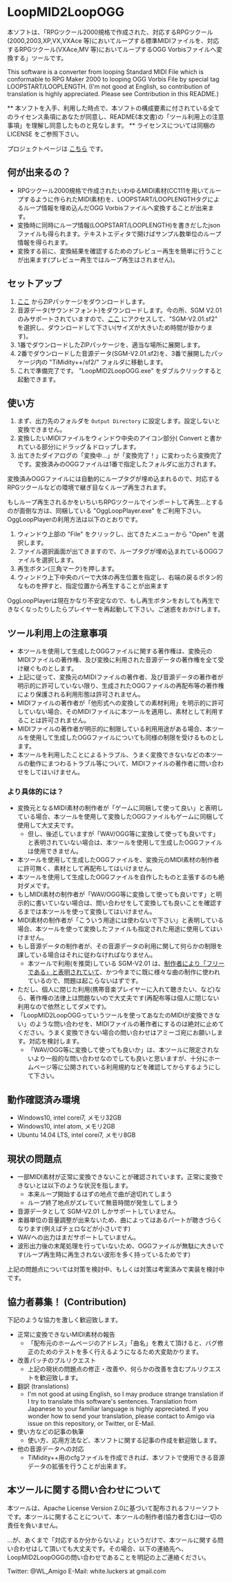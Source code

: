  LoopMID2LoopOGG
=================

本ソフトは、「RPGツクール2000規格で作成された、対応するRPGツクール(2000,2003,XP,VX,VXAce 等)においてループする標準MIDIファイルを、対応するRPGツクール(VXAce,MV 等)においてループするOGG Vorbisファイルへ変換する」ツールです。

This software is a converter from looping Standard MIDI File which is conformable to RPG Maker 2000 to looping OGG Vorbis File by special tag LOOPSTART/LOOPLENGTH. (I'm not good at English, so contribution of translation is highly appreciated. Please see Contribution in this README.)

** 本ソフトを入手、利用した時点で、本ソフトの構成要素に付されている全てのライセンス条項にあなたが同意し、README(本文書)の「ツール利用上の注意事項」を理解し同意したものと見なします。 ** ライセンスについては同梱の LICENSE をご参照下さい。

プロジェクトページは [こちら](https://wl-amigo.github.io/LoopMID2LoopOGG/) です。


## 何が出来るの？

* RPGツクール2000規格で作成されたいわゆるMIDI素材(CC111を用いてループするように作られたMIDI素材)を、LOOPSTART/LOOPLENGTHタグによるループ情報を埋め込んだOGG Vorbisファイルへ変換することが出来ます。
* 変換時に同時にループ情報(LOOPSTART/LOOPLENGTH)を書きだしたjsonファイルも得られます。テキストエディタで開けばサンプル数単位のループ情報を得られます。
* 変換する前に、変換結果を確認するためのプレビュー再生を簡単に行うことが出来ます(プレビュー再生ではループ再生はされません)。


## セットアップ

1. [ここ]() からZIPパッケージをダウンロードします。
2. 音源データ(サウンドフォント)をダウンロードします。今の所、SGM V2.01のみサポートされていますので、[ここ](https://sourceforge.net/projects/androidframe/files/soundfonts/) にアクセスして、"SGM-V2.01.sf2" を選択し、ダウンロードして下さい(サイズが大きいため時間が掛かります)。
3. 1番でダウンロードしたZIPパッケージを、適当な場所に展開します。
4. 2番でダウンロードした音源データ(SGM-V2.01.sf2)を、3番で展開したパッケージ内の "TiMidity++/sf2/" フォルダに移動します。
5. これで準備完了です。 "LoopMID2LoopOGG.exe" をダブルクリックすると起動できます。


## 使い方

1. まず、出力先のフォルダを `Output Directory` に設定します。設定しないと変換できません。
2. 変換したいMIDIファイルをウィンドウ中央のアイコン部分( Convert と書かれている部分)にドラッグ＆ドロップします。
3. 出てきたダイアログの「変換中…」が「変換完了！」に変わったら変換完了です。変換済みのOGGファイルは1番で指定したフォルダに出力されます。

変換済みOGGファイルには自動的にループタグが埋め込まれるので、対応するRPGツクールなどの環境で継ぎ目なくループ再生されます。

もしループ再生されるかをいちいちRPGツクールでインポートして再生…とするのが面倒な方は、同梱している "OggLoopPlayer.exe" をご利用下さい。OggLoopPlayerの利用方法は以下のとおりです。

1. ウィンドウ上部の "File" をクリックし、出てきたメニューから "Open" を選択します。
2. ファイル選択画面が出てきますので、ループタグが埋め込まれているOGGファイルを選択します。
3. 再生ボタン(三角マーク)を押します。
4. ウィンドウ上下中央のバーで大体の再生位置を指定し、右端の戻るボタン的なものを押すと、指定位置から再生することが出来ます

OggLoopPlayerは現在かなり不安定なので、もし再生ボタンをおしても再生できなくなったりしたらプレイヤーを再起動して下さい。ご迷惑をおかけします。


## ツール利用上の注意事項

* 本ツールを使用して生成したOGGファイルに関する著作権は、変換元のMIDIファイルの著作権、及び変換に利用された音源データの著作権を全て受け継ぐものとします。
* 上記に従って、変換元のMIDIファイルの著作者、及び音源データの著作者が明示的に許可していない限り、生成されたOGGファイルの再配布等の著作権により保護される利用形態は許可されません。
* MIDIファイルの著作者が「他形式への変換しての素材利用」を明示的に許可していない場合、そのMIDIファイルに本ツールを適用し、素材として利用することは許可されません。
* MIDIファイルの著作者が明示的に制限している利用用途がある場合、本ツールを使用して生成したOGGファイルについても同様の制限を受けるものとします。
* 本ツールを利用したことによるトラブル、うまく変換できないなどの本ツールの動作にまつわるトラブル等について、MIDIファイルの著作者に問い合わせをしてはいけません。


### より具体的には？

* 変換元となるMIDI素材の制作者が「ゲームに同梱して使って良い」と表明している場合、本ツールを使用して変換したOGGファイルもゲームに同梱して使用して大丈夫です。
    * 但し、後述していますが「WAV/OGG等に変換して使っても良いです」と表明されていない場合は、本ツールを使用して生成したOGGファイルは使用できません。
* 本ツールを使用して生成したOGGファイルを、変換元のMIDI素材の制作者に許可無く、素材として再配布してはいけません。
* 本ツールを使用して生成したOGGファイルを自作したものと主張するのも絶対ダメです。
* もしMIDI素材の制作者が「WAV/OGG等に変換して使っても良いです」と明示的に書いていない場合は、問い合わせをして変換しても良いことを確認するまでは本ツールを使って変換してはいけません。
* MIDI素材の制作者が「こういう用途には使わないで下さい」と表明している場合、本ツールを使って変換したファイルも指定された用途に使用してはいけません。
* もし音源データの制作者が、その音源データの利用に関して何らかの制限を課している場合はそれに従わなければなりません。
    * 本ツールで利用(を推奨)している SGM-V2.01 は、[制作者により「フリーである」と表明されていて](http://dtmmuryo.seesaa.net/article/121970555.html)、かつ今までに既に様々な曲の制作に使われているので、問題は起こらないはずです。
* ただし、個人に閉じた利用(携帯音楽プレイヤーに入れて聴きたい、など)なら、著作権の法律上は問題ないので大丈夫です(再配布等は個人に閉じない利用なので依然としてダメです)。
* 「LoopMID2LoopOGGっていうツールを使ってあなたのMIDIが変換できない」のような問い合わせを、MIDIファイルの著作者にするのは絶対に止めてください。うまく変換できない場合の問い合わせはアミーゴ宛にお願いします。対応を検討します。
    * 「WAV/OGG等に変換して使っても良いか」は、本ツールに限定されないより一般的な問い合わせなのでしても良いと思いますが、十分にホームページ等に公開されている利用規約などを確認してからするようにして下さい。


## 動作確認済み環境

* Windows10, intel corei7, メモリ32GB
* Windows10, intel atom, メモリ2GB
* Ubuntu 14.04 LTS, intel corei7, メモリ8GB


## 現状の問題点

* 一部MIDI素材が正常に変換できないことが確認されています。正常に変換できないとは以下のような状況を指します。
    * 本来ループ開始するはずの地点で曲が途切れてしまう
    * ループ終了地点がズレていて無音時間が発生してしまう
* 音源データとして SGM-V2.01 しかサポートしていません。
* 楽器単位の音量調整が出来ないため、曲によってはあるパートが聴きづらくなります(例えばチェロなどが小さいです)
* WAVへの出力はまだサポートしていません。
* 波形出力後の末尾処理を行っていないため、OGGファイルが無駄に大きいです(ループ再生時に再生されない波形を多く持っているためです)

上記の問題点については対策を検討中、もしくは対策は考案済みで実装を検討中です。


## 協力者募集！ (Contribution)

下記のような協力を激しく歓迎致します。

* 正常に変換できないMIDI素材の報告
    * 「配布元のホームページのアドレス」「曲名」を教えて頂けると、バグ修正のためのテストを多く行えるようになるため大変助かります。
* 改善パッチのプルリクエスト
    * 上記の現状の問題点の修正・改善や、何らかの改善を含むプルリクエストを歓迎致します。
* 翻訳 (translations)
    * I'm not good at using English, so I may produce strange translation if I try to translate this software's sentences. Translation from Japanese to your familiar language is highly appreciated. If you wonder how to send your translation, please contact to Amigo via issue on this repository, or Twitter, or E-Mail.
* 使い方などの記事の執筆
    * 使い方、応用方法など、本ソフトに関する記事の作成を歓迎致します。
* 他の音源データへの対応
    * TiMidity++用のcfgファイルを作成できれば、本ソフトで使用できる音源データの拡張を行うことが出来ます。


## 本ツールに関する問い合わせについて

本ツールは、Apache License Version 2.0に基づいて配布されるフリーソフトです。本ツールに関することについて、本ツールの制作者(協力者含む)は一切の責任を負いません。

…が、あくまで「対応するか分からないよ」というだけで、本ツールに関する問い合わせはして頂いても大丈夫です。その場合、以下の連絡先へ、LoopMID2LoopOGGの問い合わせであることを明記の上ご連絡ください。

Twitter: @WL_Amigo
E-Mail: white.luckers at gmail.com
